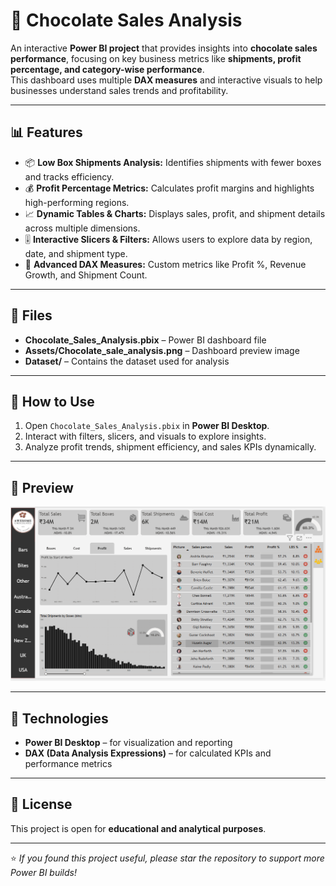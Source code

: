 # 🍫 Chocolate Sales Analysis

An interactive **Power BI project** that provides insights into **chocolate sales performance**, focusing on key business metrics like **shipments, profit percentage, and category-wise performance**.  
This dashboard uses multiple **DAX measures** and interactive visuals to help businesses understand sales trends and profitability.

---

## 📊 Features

- 📦 **Low Box Shipments Analysis:** Identifies shipments with fewer boxes and tracks efficiency.  
- 💰 **Profit Percentage Metrics:** Calculates profit margins and highlights high-performing regions.  
- 📈 **Dynamic Tables & Charts:** Displays sales, profit, and shipment details across multiple dimensions.  
- 🎚️ **Interactive Slicers & Filters:** Allows users to explore data by region, date, and shipment type.  
- 🧮 **Advanced DAX Measures:** Custom metrics like Profit %, Revenue Growth, and Shipment Count.  

---

## 🧾 Files

- **Chocolate_Sales_Analysis.pbix** – Power BI dashboard file  
- **Assets/Chocolate_sale_analysis.png** – Dashboard preview image  
- **Dataset/** – Contains the dataset used for analysis  

---

## 🚀 How to Use

1. Open `Chocolate_Sales_Analysis.pbix` in **Power BI Desktop**.  
2. Interact with filters, slicers, and visuals to explore insights.  
3. Analyze profit trends, shipment efficiency, and sales KPIs dynamically.  

---

## 📸 Preview

![Dashboard Preview](Assets/Chocolate_sales_analysis.png)

---

## 🧠 Technologies

- **Power BI Desktop** – for visualization and reporting  
- **DAX (Data Analysis Expressions)** – for calculated KPIs and performance metrics  

---

## 📜 License

This project is open for **educational and analytical purposes**.

---

⭐ *If you found this project useful, please star the repository to support more Power BI builds!*
